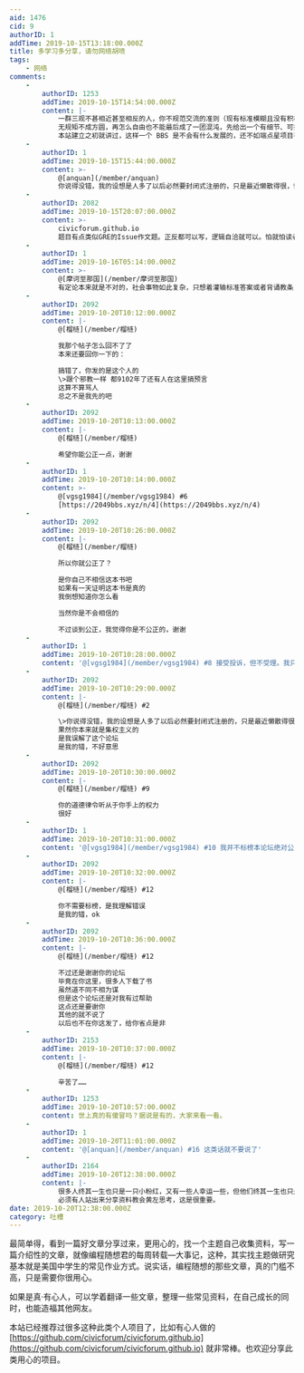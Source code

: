 ```yaml
---
aid: 1476
cid: 9
authorID: 1
addTime: 2019-10-15T13:18:00.000Z
title: 多学习多分享，请勿网络胡喷
tags:
    - 网络
comments:
    -
        authorID: 1253
        addTime: 2019-10-15T14:54:00.000Z
        content: |-
            一群三观不甚相近甚至相反的人，你不规范交流的准则（现有标准模糊且没有积极公示，等于没有），结果显而易见。  
            无规矩不成方圆，再怎么自由也不能最后成了一团混沌，先给出一个有细节、可执行的规矩，否则就不要抱怨他人的行为。  
            本站建立之初就讲过，这样一个 BBS 是不会有什么发展的，还不如端点星项目有意义。
    -
        authorID: 1
        addTime: 2019-10-15T15:44:00.000Z
        content: >-
            @[anquan](/member/anquan)
            你说得没错，我的设想是人多了以后必然要封闭式注册的，只是最近懒散得很，懒得打理，也没有招揽人气给自己找麻烦的意思。
    -
        authorID: 2082
        addTime: 2019-10-15T20:07:00.000Z
        content: >-
            civicforum.github.io
            题目有点类似GRE的Issue作文题。正反都可以写，逻辑自洽就可以。怕就怕读者拿这些“作文”当成定论。
    -
        authorID: 1
        addTime: 2019-10-16T05:14:00.000Z
        content: >-
            @[摩诃至那国](/member/摩诃至那国)
            有定论本来就是不对的，社会事物如此复杂，只想着灌输标准答案或者背诵教条，而不是激发怀疑和反思，最后还是木头脑袋一个。
    -
        authorID: 2092
        addTime: 2019-10-20T10:12:00.000Z
        content: |-
            @[榴梿](/member/榴梿)

            我那个帖子怎么回不了了  
            本来还要回你一下的：

            搞错了，你发的是这个人的  
            \>跟个邪教一样 都9102年了还有人在这里搞预言  
            这算不算骂人  
            总之不是我先的吧
    -
        authorID: 2092
        addTime: 2019-10-20T10:13:00.000Z
        content: |-
            @[榴梿](/member/榴梿)

            希望你能公正一点，谢谢
    -
        authorID: 1
        addTime: 2019-10-20T10:14:00.000Z
        content: >-
            @[vgsg1984](/member/vgsg1984) #6
            [https://2049bbs.xyz/n/4](https://2049bbs.xyz/n/4)
    -
        authorID: 2092
        addTime: 2019-10-20T10:26:00.000Z
        content: |-
            @[榴梿](/member/榴梿)

            所以你就公正了？

            是你自己不相信这本书吧  
            如果有一天证明这本书是真的  
            我倒想知道你怎么看

            当然你是不会相信的

            不过谈到公正，我觉得你是不公正的，谢谢
    -
        authorID: 1
        addTime: 2019-10-20T10:28:00.000Z
        content: '@[vgsg1984](/member/vgsg1984) #8 接受投诉，但不受理。我只追求我自己内心的道德律令。'
    -
        authorID: 2092
        addTime: 2019-10-20T10:29:00.000Z
        content: |-
            @[榴梿](/member/榴梿) #2

            \>你说得没错，我的设想是人多了以后必然要封闭式注册的，只是最近懒散得很，懒得打理，也没有招揽人气给自己找麻烦的意思。  
            果然你本来就是集权主义的  
            是我误解了这个论坛  
            是我的错，不好意思
    -
        authorID: 2092
        addTime: 2019-10-20T10:30:00.000Z
        content: |-
            @[榴梿](/member/榴梿) #9

            你的道德律令听从于你手上的权力  
            很好
    -
        authorID: 1
        addTime: 2019-10-20T10:31:00.000Z
        content: '@[vgsg1984](/member/vgsg1984) #10 我并不标榜本论坛绝对公正，也不标榜本论坛要满足所有人的需求。'
    -
        authorID: 2092
        addTime: 2019-10-20T10:32:00.000Z
        content: |-
            @[榴梿](/member/榴梿) #12

            你不需要标榜，是我理解错误  
            是我的错，ok
    -
        authorID: 2092
        addTime: 2019-10-20T10:36:00.000Z
        content: |-
            @[榴梿](/member/榴梿) #12

            不过还是谢谢你的论坛  
            毕竟在你这里，很多人下载了书  
            虽然道不同不相为谋  
            但是这个论坛还是对我有过帮助  
            这点还是要谢你  
            其他的就不说了  
            以后也不在你这发了，给你省点是非
    -
        authorID: 2153
        addTime: 2019-10-20T10:37:00.000Z
        content: |-
            @[榴梿](/member/榴梿) #12

            辛苦了……
    -
        authorID: 1253
        addTime: 2019-10-20T10:57:00.000Z
        content: 世上真的有傻冒吗？据说是有的，大家来看一看。
    -
        authorID: 1
        addTime: 2019-10-20T11:01:00.000Z
        content: '@[anquan](/member/anquan) #16 这类话就不要说了'
    -
        authorID: 2164
        addTime: 2019-10-20T12:38:00.000Z
        content: |-
            很多人终其一生也只是一只小粉红，又有一些人幸运一些，但他们终其一生也只是一只黄左。  
            必须有人站出来分享资料教会黄左思考，这是很重要。
date: 2019-10-20T12:38:00.000Z
category: 吐槽
---
```


最简单得，看到一篇好文章分享过来，更用心的，找一个主题自己收集资料，写一篇介绍性的文章，就像编程随想君的每周转载—大事记，这种，其实找主题做研究基本就是美国中学生的常见作业方式。说实话，编程随想的那些文章，真的门槛不高，只是需要你很用心。

如果是真·有心人，可以学着翻译一些文章，整理一些常见资料，在自己成长的同时，也能造福其他网友。

本站已经推荐过很多这种此类个人项目了，比如有心人做的[https://github.com/civicforum/civicforum.github.io](https://github.com/civicforum/civicforum.github.io) 就非常棒。也欢迎分享此类用心的项目。

